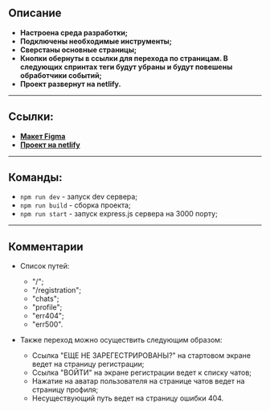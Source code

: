 ## Описание

- **Настроена среда разработки;**
- **Подключены необходимые инструменты;**
- **Сверстаны основные страницы;**
- **Кнопки обернуты в ссылки для перехода по страницам. В следующих спринтах теги будут убраны и будут повешены обработчики событий;**
- **Проект развернут на netlify.**

---

## Ссылки:
- **[Макет Figma](https://www.figma.com/file/nWqRXj2Y0DQMlILIXWWhxk/web_messenger)**
- **[Проект на netlify](https://genuine-puffpuff-ab7d3c.netlify.app/)**

---

## Команды:

- `npm run dev` - запуск dev сервера;
- `npm run build` - сборка проекта;
- `npm run start` - запуск express.js сервера на 3000 порту;

---

## Комментарии

+ Список путей:
  + "/";
  + "/registration";
  + "chats";
  + "profile";
  + "err404";
  + "err500".

+ Также переход можно осуществить следующим образом:
  + Ссылка "ЕЩЕ НЕ ЗАРЕГЕСТРИРОВАНЫ?" на стартовом экране ведет на страницу регистрации;
  + Ссылка "ВОЙТИ" на экране регистрации ведет к списку чатов;
  + Нажатие на аватар пользователя на странице чатов ведет на страницу профиля;
  + Несуществующий путь ведет на страницу ошибки 404.
